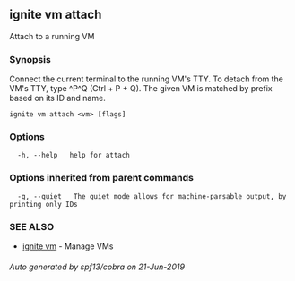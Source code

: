 ## ignite vm attach

Attach to a running VM

### Synopsis


Connect the current terminal to the running VM's TTY.
To detach from the VM's TTY, type ^P^Q (Ctrl + P + Q).
The given VM is matched by prefix based on its ID and name.


```
ignite vm attach <vm> [flags]
```

### Options

```
  -h, --help   help for attach
```

### Options inherited from parent commands

```
  -q, --quiet   The quiet mode allows for machine-parsable output, by printing only IDs
```

### SEE ALSO

* [ignite vm](ignite_vm.md)	 - Manage VMs

###### Auto generated by spf13/cobra on 21-Jun-2019

